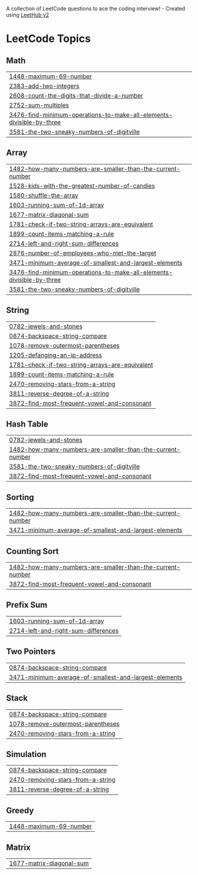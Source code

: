 A collection of LeetCode questions to ace the coding interview! - Created using [LeetHub v2](https://github.com/arunbhardwaj/LeetHub-2.0)
<!---LeetCode Topics Start-->
# LeetCode Topics
## Math
|  |
| ------- |
| [1448-maximum-69-number](https://github.com/niranjan144/leetcode-problems/tree/master/1448-maximum-69-number) |
| [2383-add-two-integers](https://github.com/niranjan144/leetcode-problems/tree/master/2383-add-two-integers) |
| [2608-count-the-digits-that-divide-a-number](https://github.com/niranjan144/leetcode-problems/tree/master/2608-count-the-digits-that-divide-a-number) |
| [2752-sum-multiples](https://github.com/niranjan144/leetcode-problems/tree/master/2752-sum-multiples) |
| [3476-find-minimum-operations-to-make-all-elements-divisible-by-three](https://github.com/niranjan144/leetcode-problems/tree/master/3476-find-minimum-operations-to-make-all-elements-divisible-by-three) |
| [3581-the-two-sneaky-numbers-of-digitville](https://github.com/niranjan144/leetcode-problems/tree/master/3581-the-two-sneaky-numbers-of-digitville) |
## Array
|  |
| ------- |
| [1482-how-many-numbers-are-smaller-than-the-current-number](https://github.com/niranjan144/leetcode-problems/tree/master/1482-how-many-numbers-are-smaller-than-the-current-number) |
| [1528-kids-with-the-greatest-number-of-candies](https://github.com/niranjan144/leetcode-problems/tree/master/1528-kids-with-the-greatest-number-of-candies) |
| [1580-shuffle-the-array](https://github.com/niranjan144/leetcode-problems/tree/master/1580-shuffle-the-array) |
| [1603-running-sum-of-1d-array](https://github.com/niranjan144/leetcode-problems/tree/master/1603-running-sum-of-1d-array) |
| [1677-matrix-diagonal-sum](https://github.com/niranjan144/leetcode-problems/tree/master/1677-matrix-diagonal-sum) |
| [1781-check-if-two-string-arrays-are-equivalent](https://github.com/niranjan144/leetcode-problems/tree/master/1781-check-if-two-string-arrays-are-equivalent) |
| [1899-count-items-matching-a-rule](https://github.com/niranjan144/leetcode-problems/tree/master/1899-count-items-matching-a-rule) |
| [2714-left-and-right-sum-differences](https://github.com/niranjan144/leetcode-problems/tree/master/2714-left-and-right-sum-differences) |
| [2876-number-of-employees-who-met-the-target](https://github.com/niranjan144/leetcode-problems/tree/master/2876-number-of-employees-who-met-the-target) |
| [3471-minimum-average-of-smallest-and-largest-elements](https://github.com/niranjan144/leetcode-problems/tree/master/3471-minimum-average-of-smallest-and-largest-elements) |
| [3476-find-minimum-operations-to-make-all-elements-divisible-by-three](https://github.com/niranjan144/leetcode-problems/tree/master/3476-find-minimum-operations-to-make-all-elements-divisible-by-three) |
| [3581-the-two-sneaky-numbers-of-digitville](https://github.com/niranjan144/leetcode-problems/tree/master/3581-the-two-sneaky-numbers-of-digitville) |
## String
|  |
| ------- |
| [0782-jewels-and-stones](https://github.com/niranjan144/leetcode-problems/tree/master/0782-jewels-and-stones) |
| [0874-backspace-string-compare](https://github.com/niranjan144/leetcode-problems/tree/master/0874-backspace-string-compare) |
| [1078-remove-outermost-parentheses](https://github.com/niranjan144/leetcode-problems/tree/master/1078-remove-outermost-parentheses) |
| [1205-defanging-an-ip-address](https://github.com/niranjan144/leetcode-problems/tree/master/1205-defanging-an-ip-address) |
| [1781-check-if-two-string-arrays-are-equivalent](https://github.com/niranjan144/leetcode-problems/tree/master/1781-check-if-two-string-arrays-are-equivalent) |
| [1899-count-items-matching-a-rule](https://github.com/niranjan144/leetcode-problems/tree/master/1899-count-items-matching-a-rule) |
| [2470-removing-stars-from-a-string](https://github.com/niranjan144/leetcode-problems/tree/master/2470-removing-stars-from-a-string) |
| [3811-reverse-degree-of-a-string](https://github.com/niranjan144/leetcode-problems/tree/master/3811-reverse-degree-of-a-string) |
| [3872-find-most-frequent-vowel-and-consonant](https://github.com/niranjan144/leetcode-problems/tree/master/3872-find-most-frequent-vowel-and-consonant) |
## Hash Table
|  |
| ------- |
| [0782-jewels-and-stones](https://github.com/niranjan144/leetcode-problems/tree/master/0782-jewels-and-stones) |
| [1482-how-many-numbers-are-smaller-than-the-current-number](https://github.com/niranjan144/leetcode-problems/tree/master/1482-how-many-numbers-are-smaller-than-the-current-number) |
| [3581-the-two-sneaky-numbers-of-digitville](https://github.com/niranjan144/leetcode-problems/tree/master/3581-the-two-sneaky-numbers-of-digitville) |
| [3872-find-most-frequent-vowel-and-consonant](https://github.com/niranjan144/leetcode-problems/tree/master/3872-find-most-frequent-vowel-and-consonant) |
## Sorting
|  |
| ------- |
| [1482-how-many-numbers-are-smaller-than-the-current-number](https://github.com/niranjan144/leetcode-problems/tree/master/1482-how-many-numbers-are-smaller-than-the-current-number) |
| [3471-minimum-average-of-smallest-and-largest-elements](https://github.com/niranjan144/leetcode-problems/tree/master/3471-minimum-average-of-smallest-and-largest-elements) |
## Counting Sort
|  |
| ------- |
| [1482-how-many-numbers-are-smaller-than-the-current-number](https://github.com/niranjan144/leetcode-problems/tree/master/1482-how-many-numbers-are-smaller-than-the-current-number) |
| [3872-find-most-frequent-vowel-and-consonant](https://github.com/niranjan144/leetcode-problems/tree/master/3872-find-most-frequent-vowel-and-consonant) |
## Prefix Sum
|  |
| ------- |
| [1603-running-sum-of-1d-array](https://github.com/niranjan144/leetcode-problems/tree/master/1603-running-sum-of-1d-array) |
| [2714-left-and-right-sum-differences](https://github.com/niranjan144/leetcode-problems/tree/master/2714-left-and-right-sum-differences) |
## Two Pointers
|  |
| ------- |
| [0874-backspace-string-compare](https://github.com/niranjan144/leetcode-problems/tree/master/0874-backspace-string-compare) |
| [3471-minimum-average-of-smallest-and-largest-elements](https://github.com/niranjan144/leetcode-problems/tree/master/3471-minimum-average-of-smallest-and-largest-elements) |
## Stack
|  |
| ------- |
| [0874-backspace-string-compare](https://github.com/niranjan144/leetcode-problems/tree/master/0874-backspace-string-compare) |
| [1078-remove-outermost-parentheses](https://github.com/niranjan144/leetcode-problems/tree/master/1078-remove-outermost-parentheses) |
| [2470-removing-stars-from-a-string](https://github.com/niranjan144/leetcode-problems/tree/master/2470-removing-stars-from-a-string) |
## Simulation
|  |
| ------- |
| [0874-backspace-string-compare](https://github.com/niranjan144/leetcode-problems/tree/master/0874-backspace-string-compare) |
| [2470-removing-stars-from-a-string](https://github.com/niranjan144/leetcode-problems/tree/master/2470-removing-stars-from-a-string) |
| [3811-reverse-degree-of-a-string](https://github.com/niranjan144/leetcode-problems/tree/master/3811-reverse-degree-of-a-string) |
## Greedy
|  |
| ------- |
| [1448-maximum-69-number](https://github.com/niranjan144/leetcode-problems/tree/master/1448-maximum-69-number) |
## Matrix
|  |
| ------- |
| [1677-matrix-diagonal-sum](https://github.com/niranjan144/leetcode-problems/tree/master/1677-matrix-diagonal-sum) |
<!---LeetCode Topics End-->